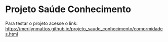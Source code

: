 # Projeto Saúde Conhecimento

Para testar o projeto acesse o link: https://merilynmattos.github.io/projeto_saude_conhecimento/comormidades.html

